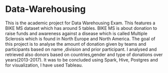 # Data-Warehousing

This is the academic project for Data Warehousing Exam. This features a BIKE MS dataset which has around 5 tables.
BIKE MS is about donation to raise funds and awareness against a disease which is called Multiple Sclerosis which is found in North Europe and North America.
The goal of this project is to analyse the amount of donation given by teams and participants based on name ,division and prior participant. I analysed and retrieved also  donors  based on countries,gender and type of donations over years(2013-2017).
It was to be concluded using Spark, Hive, Postgres and for visualization, I have used Tableau.
